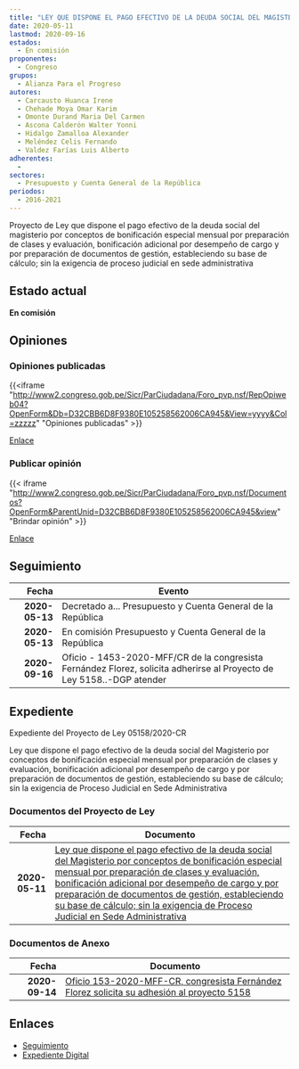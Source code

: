 ```yaml
---
title: "LEY QUE DISPONE EL PAGO EFECTIVO DE LA DEUDA SOCIAL DEL MAGISTERIO POR CONCEPTOS DE BONIFICACIÓN ESPECIAL MENSUAL POR PREPARACIÓN DE CLASES Y EVALUACIÓN, BONIFICACIÓN ADICIONAL POR DESEMPEÑO DE CARGO Y POR PREPARACIÓN DE DOCUMENTOS DE GESTIÓN, ESTABLECIENDO SU BASE DE CÁLCULO; SIN LA EXIGENCIA DEL PROCESO JUDICIAL EN SEDA ADMINISTRATIVA"
date: 2020-05-11
lastmod: 2020-09-16
estados: 
  - En comisión
proponentes: 
  - Congreso
grupos: 
  - Alianza Para el Progreso
autores: 
  - Carcausto Huanca Irene
  - Chehade Moya Omar Karim
  - Omonte Durand Maria Del Carmen
  - Ascona Calderón Walter Yonni
  - Hidalgo Zamalloa Alexander
  - Meléndez Celis Fernando
  - Valdez Farías Luis Alberto
adherentes: 
  - 
sectores: 
  - Presupuesto y Cuenta General de la República
periodos: 
  - 2016-2021
---
```


Proyecto de Ley que dispone el pago efectivo de la deuda social del magisterio por conceptos de bonificación especial mensual por preparación de clases y evaluación, bonificación adicional por desempeño de cargo y por preparación de documentos de gestión, estableciendo su base de cálculo; sin la exigencia de proceso judicial en sede administrativa


## Estado actual

**En comisión**

## Opiniones

### Opiniones publicadas

{{<iframe "http://www2.congreso.gob.pe/Sicr/ParCiudadana/Foro_pvp.nsf/RepOpiweb04?OpenForm&Db=D32CBB6D8F9380E105258562006CA945&View=yyyy&Col=zzzzz" "Opiniones publicadas" >}}

[Enlace](http://www2.congreso.gob.pe/Sicr/ParCiudadana/Foro_pvp.nsf/RepOpiweb04?OpenForm&Db=D32CBB6D8F9380E105258562006CA945&View=yyyy&Col=zzzzz)
### Publicar opinión

{{< iframe "http://www2.congreso.gob.pe/Sicr/ParCiudadana/Foro_pvp.nsf/Documentos?OpenForm&ParentUnid=D32CBB6D8F9380E105258562006CA945&view" "Brindar opinión" >}}

[Enlace](http://www2.congreso.gob.pe/Sicr/ParCiudadana/Foro_pvp.nsf/Documentos?OpenForm&ParentUnid=D32CBB6D8F9380E105258562006CA945&view)

## Seguimiento

| Fecha | Evento |
|------:|--------|
| **2020-05-13** | Decretado a... Presupuesto y Cuenta General de la República|
| **2020-05-13** | En comisión Presupuesto y Cuenta General de la República|
| **2020-09-16** | Oficio - 1453-2020-MFF/CR de la congresista Fernández Florez, solicita adherirse al Proyecto de Ley 5158..-DGP atender|


## Expediente

Expediente del Proyecto de Ley 05158/2020-CR

Ley que dispone el pago efectivo de la deuda social del Magisterio por conceptos de bonificación especial mensual por preparación de clases y evaluación, bonificación adicional por desempeño de cargo y por preparación de documentos de gestión, estableciendo su base de cálculo; sin la exigencia de Proceso Judicial en Sede Administrativa


### Documentos del Proyecto de Ley

| Fecha | Documento |
|------:|--------|
| **2020-05-11** | [Ley que dispone el pago efectivo de la deuda social del Magisterio por conceptos de bonificación especial mensual por preparación de clases y evaluación, bonificación adicional por desempeño de cargo y por preparación de documentos de gestión, estableciendo su base de cálculo; sin la exigencia de Proceso Judicial en Sede Administrativa](http://www.leyes.congreso.gob.pe/Documentos/2016_2021/Proyectos_de_Ley_y_de_Resoluciones_Legislativas/PL05158-20200511.pdf) |

### Documentos de Anexo

| Fecha | Documento |
|------:|--------|
| **2020-09-14** | [Oficio 153-2020-MFF-CR, congresista Fernández Florez solicita su adhesión al proyecto 5158](http://www.leyes.congreso.gob.pe/Documentos/2016_2021/Adhesiones/Proyectos_de_Ley/OFICIO-153-2020-MFF-CR.pdf) |

## Enlaces 

- [Seguimiento](http://www2.congreso.gob.pe/Sicr/TraDocEstProc/CLProLey2016.nsf/f7fff46988ca05b1052578e100829cc7/bf1dc4b7eaa1675805258565007aa957?OpenDocument)
- [Expediente Digital](http://www2.congreso.gob.pe/Sicr/TraDocEstProc/CLProLey2016.nsf/f7fff46988ca05b1052578e100829cc7/bf1dc4b7eaa1675805258565007aa957?OpenDocument&Click=05257FB7005EB655.eb71d0cf91d8294e05256cdf006b5706/$Body/0.1C6C)
